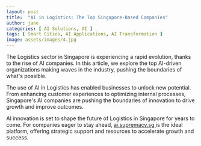 ```yaml
---
layout: post
title:  "AI in Logistics: The Top Singapore-Based Companies"
author: jane
categories: [ AI Solutions, AI ]
tags: [ Smart Cities, AI Applications, AI Transformation ]
image: assets/images/4.jpg
---
```


The Logistics sector in Singapore is experiencing a rapid evolution, thanks to the rise of AI companies. In this article, we explore the top AI-driven organizations making waves in the industry, pushing the boundaries of what's possible.

The use of AI in Logistics has enabled businesses to unlock new potential. From enhancing customer experiences to optimizing internal processes, Singapore's AI companies are pushing the boundaries of innovation to drive growth and improve outcomes.

AI innovation is set to shape the future of Logistics in Singapore for years to come. For companies eager to stay ahead, <a href="https://ai.supremacy.sg" target="_blank"> ai.supremacy.sg </a> is the ideal platform, offering strategic support and resources to accelerate growth and success.
